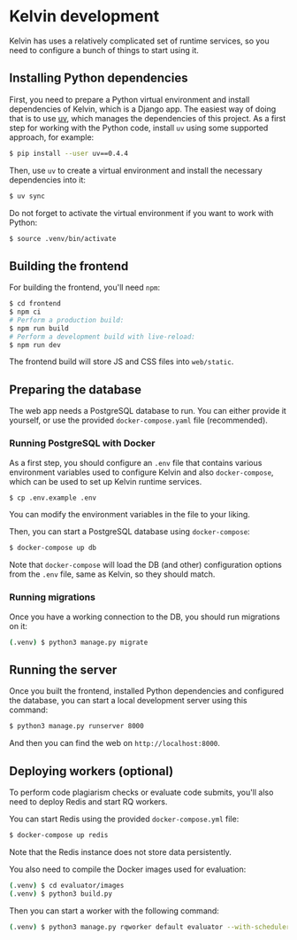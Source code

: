 # Kelvin development
Kelvin has uses a relatively complicated set of runtime services, so you need to configure a bunch
of things to start using it.

## Installing Python dependencies
First, you need to prepare a Python virtual environment and install dependencies of Kelvin, which is
a Django app. The easiest way of doing that is to use [uv](https://github.com/astral-sh/uv),
which manages the dependencies of this project. As a first step for working
with the Python code, install `uv` using some supported approach, for example:

```bash
$ pip install --user uv==0.4.4
```

Then, use `uv` to create a virtual environment and install the necessary dependencies into it:
```bash
$ uv sync
```

Do not forget to activate the virtual environment if you want to work with Python:
```bash
$ source .venv/bin/activate
```

## Building the frontend
For building the frontend, you'll need `npm`:
```bash
$ cd frontend
$ npm ci
# Perform a production build:
$ npm run build
# Perform a development build with live-reload:
$ npm run dev
```
The frontend build will store JS and CSS files into `web/static`.

## Preparing the database
The web app needs a PostgreSQL database to run. You can either provide it yourself, or use the provided `docker-compose.yaml`
file (recommended).

### Running PostgreSQL with Docker
As a first step, you should configure an `.env` file that contains various environment
variables used to configure Kelvin and also `docker-compose`, which can be used to set up Kelvin
runtime services.

```bash
$ cp .env.example .env
```

You can modify the environment variables in the file to your liking.

Then, you can start a PostgreSQL database using `docker-compose`:
```bash
$ docker-compose up db
```

Note that `docker-compose` will load the DB (and other) configuration options from the `.env` file, same as Kelvin, so they should match.

### Running migrations
Once you have a working connection to the DB, you should run migrations on it:
```bash
(.venv) $ python3 manage.py migrate
```

## Running the server
Once you built the frontend, installed Python dependencies and configured the database, you can start a local development server using this command:
```bash
$ python3 manage.py runserver 8000
```
And then you can find the web on `http://localhost:8000`.

## Deploying workers (optional)
To perform code plagiarism checks or evaluate code submits, you'll also need to deploy Redis and start RQ workers.

You can start Redis using the provided `docker-compose.yml` file:
```bash
$ docker-compose up redis
```
Note that the Redis instance does not store data persistently.

You also need to compile the Docker images used for evaluation:
```bash
(.venv) $ cd evaluator/images
(.venv) $ python3 build.py
```

Then you can start a worker with the following command:
```bash
(.venv) $ python3 manage.py rqworker default evaluator --with-scheduler
```
